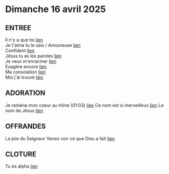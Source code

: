 # Dimanche 16 avril 2025
 
## ENTREE
Il n'y a que toi [lien](https://www.youtube.com/watch?v=sTZ3D5SZ3i0)  
Je t'aime tu le sais / Amoureuse [lien](https://www.youtube.com/watch?v=1S8z8zPaotc)  
Confident [lien](https://www.youtube.com/watch?v=96xQ7sN6A34)  
Jésus tu as les paroles [lien](https://www.youtube.com/watch?v=Mn4oFz7umBo)  
Je veux m'enraciner [lien](https://www.youtube.com/watch?v=7VlR55m68Qc)  
Exagère encore [lien](https://www.youtube.com/watch?v=f9cR9-fWAiw)  
Ma consolation [lien](https://www.youtube.com/watch?v=pDqW-f2x6kI)  
Moi j'ai trouvé [lien](https://www.youtube.com/watch?v=zk9yw2qc9DA)  

## ADORATION
Je ramène mon coeur au trône (01:03) [lien](https://www.youtube.com/watch?v=UCYDFZmw-Fg)
Ce nom est si merveilleux [lien](https://www.youtube.com/watch?v=CxtgN-ncz80&t=49s)
Le nom de Jésus [lien](https://www.youtube.com/watch?v=JL9ikMmRNW8)

## OFFRANDES
La joie du Seigneur
Venez voir ce que Dieu a fait [lien](https://www.youtube.com/watch?v=Cep-14vWyIs)

## CLOTURE
Tu es alpha [lien](https://www.youtube.com/watch?v=zFqAsPiKbN0)

